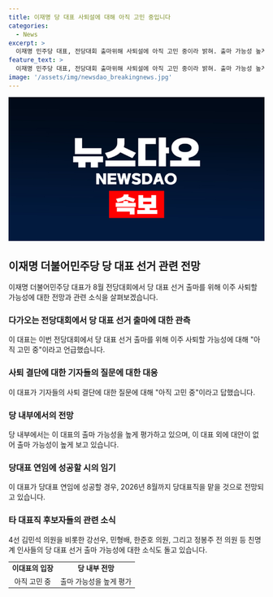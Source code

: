 ```yaml
---
title: 이재명 당 대표 사퇴설에 대해 아직 고민 중입니다
categories:
  - News
excerpt: >
  이재명 민주당 대표, 전당대회 출마위해 사퇴설에 아직 고민 중이라 밝혀. 출마 가능성 높게 점치지만 대북송금 의혹 관련 추가 기소 변수로 작용. 당 내 대안 부재로 당대표 연임 시 2026년 8월까지 맡게 될 수 있음. 4선 김민석 의원 최고위원 도전, 친명계 인사들의 출마 설도 돌고 있음.
feature_text: >
  이재명 민주당 대표, 전당대회 출마위해 사퇴설에 아직 고민 중이라 밝혀. 출마 가능성 높게 점치지만 대북송금 의혹 관련 추가 기소 변수로 작용. 당 내 대안 부재로 당대표 연임 시 2026년 8월까지 맡게 될 수 있음. 4선 김민석 의원 최고위원 도전, 친명계 인사들의 출마 설도 돌고 있음.
image: '/assets/img/newsdao_breakingnews.jpg'
---
```


<p><img src="/assets/img/newsdao_breakingnews.jpg" alt="koreaapp 속보" /></p>

<h2 data-ke-size="size26">이재명 더불어민주당 당 대표 선거 관련 전망</h2>

<p data-ke-size="size16">이재명 더불어민주당 대표가 8월 전당대회에서 당 대표 선거 출마를 위해 이주 사퇴할 가능성에 대한 전망과 관련 소식을 살펴보겠습니다.</p>

<h3>다가오는 전당대회에서 당 대표 선거 출마에 대한 관측</h3>

<p data-ke-size="size16">이 대표는 이번 전당대회에서 당 대표 선거 출마를 위해 이주 사퇴할 가능성에 대해 "아직 고민 중"이라고 언급했습니다.</p>

<h3>사퇴 결단에 대한 기자들의 질문에 대한 대응</h3>

<p data-ke-size="size16">이 대표가 기자들의 사퇴 결단에 대한 질문에 대해 "아직 고민 중"이라고 답했습니다. </p>

<h3>당 내부에서의 전망</h3>

<p data-ke-size="size16">당 내부에서는 이 대표의 출마 가능성을 높게 평가하고 있으며, 이 대표 외에 대안이 없어 출마 가능성이 높게 보고 있습니다.</p>

<h3>당대표 연임에 성공할 시의 임기</h3>

<p data-ke-size="size16">이 대표가 당대표 연임에 성공할 경우, 2026년 8월까지 당대표직을 맡을 것으로 전망되고 있습니다.</p>

<h3>타 대표직 후보자들의 관련 소식</h3>

<p data-ke-size="size16">4선 김민석 의원을 비롯한 강선우, 민형배, 한준호 의원, 그리고 정봉주 전 의원 등 친명계 인사들의 당 대표 선거 출마 가능성에 대한 소식도 돌고 있습니다.</p>

<table>
    <tr>
        <td style="text-align: center; height: 17px;"><b>이대표의 입장</b></td>
        <td style="text-align: center; height: 17px;"><b>당 내부 전망</b></td>
    </tr>
    <tr>
        <td style="text-align: center;">아직 고민 중</td>
        <td style="text-align: center;">출마 가능성을 높게 평가</td>
    </tr>
</table>

